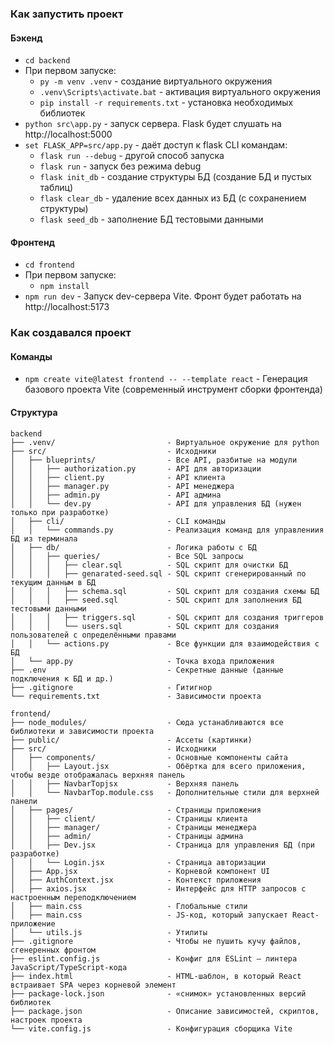 
### Как запустить проект

#### Бэкенд
- `cd backend`
- При первом запуске:
    - `py -m venv .venv` - создание виртуального окружения
    - `.venv\Scripts\activate.bat` - активация виртуального окружения
    - `pip install -r requirements.txt` - установка необходимых библиотек
- `python src\app.py` - запуск сервера. Flask будет слушать на http://localhost:5000
- `set FLASK_APP=src/app.py` - даёт доступ к flask CLI командам:
    - `flask run --debug` - другой способ запуска
    - `flask run` - запуск без режима debug
    - `flask init_db` - создание структуры БД (создание БД и пустых таблиц)
    - `flask clear_db` - удаление всех данных из БД (с сохранением структуры)
    - `flask seed_db` - заполнение БД тестовыми данными


#### Фронтенд
- `cd frontend`
- При первом запуске:
    - `npm install`
- `npm run dev` - Запуск dev-сервера Vite. Фронт будет работать на http://localhost:5173

### Как создавался проект

#### Команды
- `npm create vite@latest frontend -- --template react` - Генерация базового проекта Vite (современный инструмент сборки фронтенда)

#### Структура
```
backend
├── .venv/                         - Виртуальное окружение для python
├── src/                           - Исходники
│   ├── blueprints/                - Все API, разбитые на модули
│   │   ├── authorization.py       - API для авторизации
│   │   ├── client.py              - API клиента
│   │   ├── manager.py             - API менеджера
│   │   ├── admin.py               - API админа
│   │   └── dev.py                 - API для управления БД (нужен только при разработке)
│   ├── cli/                       - CLI команды
│   │   └── commands.py            - Реализация команд для управлениия БД из терминала
│   ├── db/                        - Логика работы с БД
│   │   ├── queries/               - Все SQL запросы
│   │   │   ├── clear.sql          - SQL скрипт для очистки БД
│   │   │   ├── genarated-seed.sql - SQL скрипт сгенерированный по текущим данным в БД 
│   │   │   ├── schema.sql         - SQL скрипт для создания схемы БД
│   │   │   ├── seed.sql           - SQL скрипт для заполнения БД тестовыми данными
│   │   │   ├── triggers.sql       - SQL скрипт для создания триггеров
│   │   │   └── users.sql          - SQL скрипт для создания пользователей с определёнными правами
│   │   └── actions.py             - Все функции для взаимодействия с БД
│   └── app.py                     - Точка входа приложения
├── .env                           - Секретные данные (данные подключения к БД и др.)
├── .gitignore                     - Гитигнор
└── requirements.txt               - Зависимости проекта

frontend/
├── node_modules/                  - Сюда устанабливаются все библиотеки и зависимости проекта
├── public/                        - Ассеты (картинки)
├── src/                           - Исходники
│   ├── components/                - Основные компоненты сайта
│   │   ├── Layout.jsx             - Обёртка для всего приложения, чтобы везде отображалась верхняя панель
│   │   ├── NavbarTopjsx           - Верхняя панель
│   │   └── NavbarTop.module.css   - Дополнительные стили для верхней панели
│   ├── pages/                     - Страницы приложения
│   │   ├── client/                - Страницы клиента
│   │   ├── manager/               - Страницы менеджера
│   │   ├── admin/                 - Страницы админа
│   │   ├── Dev.jsx                - Страница для управления БД (при разработке)
│   │   └── Login.jsx              - Страница авторизации
│   ├── App.jsx                    - Корневой компонент UI
│   ├── AuthContext.jsx            - Контекст приложения 
│   ├── axios.jsx                  - Интерфейс для HTTP запросов с настроенным переподключением
│   ├── main.css                   - Глобальные стили
│   ├── main.css                   - JS-код, который запускает React-приложение
│   └── utils.js                   - Утилиты
├── .gitignore                     - Чтобы не пушить кучу файлов, сгенеренных фронтом
├── eslint.config.js               - Конфиг для ESLint — линтера JavaScript/TypeScript-кода
├── index.html                     - HTML-шаблон, в который React встраивает SPA через корневой элемент
├── package-lock.json              - «снимок» установленных версий библиотек
├── package.json                   - Описание зависимостей, скриптов, настроек проекта
└── vite.config.js                 - Конфигурация сборщика Vite
```
